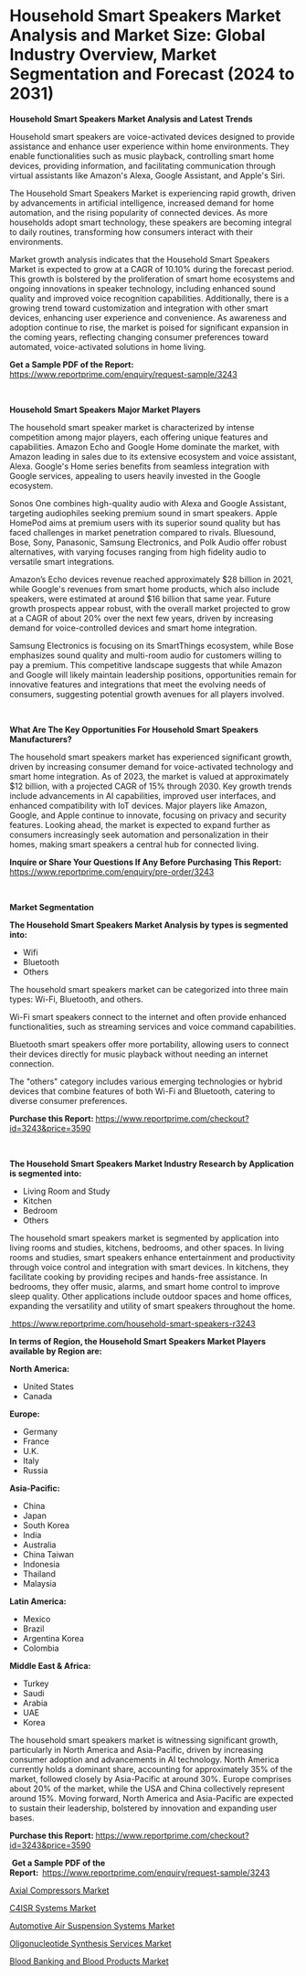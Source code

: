 <p><h1>Household Smart Speakers Market Analysis and Market Size: Global Industry Overview, Market Segmentation and Forecast (2024 to 2031)</h1></p><p><strong>Household Smart Speakers Market Analysis and Latest Trends</strong></p>
<p><p>Household smart speakers are voice-activated devices designed to provide assistance and enhance user experience within home environments. They enable functionalities such as music playback, controlling smart home devices, providing information, and facilitating communication through virtual assistants like Amazon's Alexa, Google Assistant, and Apple's Siri. </p><p>The Household Smart Speakers Market is experiencing rapid growth, driven by advancements in artificial intelligence, increased demand for home automation, and the rising popularity of connected devices. As more households adopt smart technology, these speakers are becoming integral to daily routines, transforming how consumers interact with their environments. </p><p>Market growth analysis indicates that the Household Smart Speakers Market is expected to grow at a CAGR of 10.10% during the forecast period. This growth is bolstered by the proliferation of smart home ecosystems and ongoing innovations in speaker technology, including enhanced sound quality and improved voice recognition capabilities. Additionally, there is a growing trend toward customization and integration with other smart devices, enhancing user experience and convenience. As awareness and adoption continue to rise, the market is poised for significant expansion in the coming years, reflecting changing consumer preferences toward automated, voice-activated solutions in home living.</p></p>
<p><strong>Get a Sample PDF of the Report:&nbsp;</strong> <a href="https://www.reportprime.com/enquiry/request-sample/3243">https://www.reportprime.com/enquiry/request-sample/3243</a></p>
<p>&nbsp;</p>
<p><strong>Household Smart Speakers Major Market Players</strong></p>
<p><p>The household smart speaker market is characterized by intense competition among major players, each offering unique features and capabilities. Amazon Echo and Google Home dominate the market, with Amazon leading in sales due to its extensive ecosystem and voice assistant, Alexa. Google's Home series benefits from seamless integration with Google services, appealing to users heavily invested in the Google ecosystem.</p><p>Sonos One combines high-quality audio with Alexa and Google Assistant, targeting audiophiles seeking premium sound in smart speakers. Apple HomePod aims at premium users with its superior sound quality but has faced challenges in market penetration compared to rivals. Bluesound, Bose, Sony, Panasonic, Samsung Electronics, and Polk Audio offer robust alternatives, with varying focuses ranging from high fidelity audio to versatile smart integrations. </p><p>Amazon’s Echo devices revenue reached approximately $28 billion in 2021, while Google's revenues from smart home products, which also include speakers, were estimated at around $16 billion that same year. Future growth prospects appear robust, with the overall market projected to grow at a CAGR of about 20% over the next few years, driven by increasing demand for voice-controlled devices and smart home integration.</p><p>Samsung Electronics is focusing on its SmartThings ecosystem, while Bose emphasizes sound quality and multi-room audio for customers willing to pay a premium. This competitive landscape suggests that while Amazon and Google will likely maintain leadership positions, opportunities remain for innovative features and integrations that meet the evolving needs of consumers, suggesting potential growth avenues for all players involved.</p></p>
<p>&nbsp;</p>
<p><strong>What Are The Key Opportunities For Household Smart Speakers Manufacturers?</strong></p>
<p><p>The household smart speakers market has experienced significant growth, driven by increasing consumer demand for voice-activated technology and smart home integration. As of 2023, the market is valued at approximately $12 billion, with a projected CAGR of 15% through 2030. Key growth trends include advancements in AI capabilities, improved user interfaces, and enhanced compatibility with IoT devices. Major players like Amazon, Google, and Apple continue to innovate, focusing on privacy and security features. Looking ahead, the market is expected to expand further as consumers increasingly seek automation and personalization in their homes, making smart speakers a central hub for connected living.</p></p>
<p><strong>Inquire or Share Your Questions If Any Before Purchasing This Report:</strong> <a href="https://www.reportprime.com/enquiry/pre-order/3243">https://www.reportprime.com/enquiry/pre-order/3243</a></p>
<p>&nbsp;</p>
<p><strong>Market Segmentation</strong></p>
<p><strong>The Household Smart Speakers Market Analysis by types is segmented into:</strong></p>
<p><ul><li>Wifi</li><li>Bluetooth</li><li>Others</li></ul></p>
<p><p>The household smart speakers market can be categorized into three main types: Wi-Fi, Bluetooth, and others. </p><p>Wi-Fi smart speakers connect to the internet and often provide enhanced functionalities, such as streaming services and voice command capabilities. </p><p>Bluetooth smart speakers offer more portability, allowing users to connect their devices directly for music playback without needing an internet connection. </p><p>The "others" category includes various emerging technologies or hybrid devices that combine features of both Wi-Fi and Bluetooth, catering to diverse consumer preferences.</p></p>
<p><strong>Purchase this Report:&nbsp;</strong><a href="https://www.reportprime.com/checkout?id=3243&price=3590">https://www.reportprime.com/checkout?id=3243&price=3590</a></p>
<p>&nbsp;</p>
<p><strong>The Household Smart Speakers Market Industry Research by Application is segmented into:</strong></p>
<p><ul><li>Living Room and Study</li><li>Kitchen</li><li>Bedroom</li><li>Others</li></ul></p>
<p><p>The household smart speakers market is segmented by application into living rooms and studies, kitchens, bedrooms, and other spaces. In living rooms and studies, smart speakers enhance entertainment and productivity through voice control and integration with smart devices. In kitchens, they facilitate cooking by providing recipes and hands-free assistance. In bedrooms, they offer music, alarms, and smart home control to improve sleep quality. Other applications include outdoor spaces and home offices, expanding the versatility and utility of smart speakers throughout the home.</p></p>
<p><a href="https://www.reportprime.com/household-smart-speakers-r3243">&nbsp;https://www.reportprime.com/household-smart-speakers-r3243</a></p>
<p><strong>In terms of Region, the Household Smart Speakers Market Players available by Region are:</strong></p>
<p>
    <p> <strong> North America: </strong>
        <ul>
            <li>United States</li>
            <li>Canada</li>
        </ul>
        </p> 
    <p> <strong> Europe: </strong>
        <ul>
            <li>Germany</li>
            <li>France</li>
            <li>U.K.</li>
            <li>Italy</li>
            <li>Russia</li>
        </ul>
        </p> 
    <p> <strong> Asia-Pacific: </strong>
        <ul>
            <li>China</li>
            <li>Japan</li>
            <li>South Korea</li>
            <li>India</li>
            <li>Australia</li>
            <li>China Taiwan</li>
            <li>Indonesia</li>
            <li>Thailand</li>
            <li>Malaysia</li>
        </ul>
        </p> 
    <p> <strong> Latin America: </strong>
        <ul>
            <li>Mexico</li>
            <li>Brazil</li>
            <li>Argentina Korea</li>
            <li>Colombia</li>
        </ul>
        </p> 
    <p> <strong> Middle East & Africa: </strong>
        <ul>
            <li>Turkey</li>
            <li>Saudi</li>
            <li>Arabia</li>
            <li>UAE</li>
            <li>Korea</li>
        </ul>
    </p>
    </p>
<p><p>The household smart speakers market is witnessing significant growth, particularly in North America and Asia-Pacific, driven by increasing consumer adoption and advancements in AI technology. North America currently holds a dominant share, accounting for approximately 35% of the market, followed closely by Asia-Pacific at around 30%. Europe comprises about 20% of the market, while the USA and China collectively represent around 15%. Moving forward, North America and Asia-Pacific are expected to sustain their leadership, bolstered by innovation and expanding user bases.</p></p>
<p><strong>Purchase this Report: </strong><a href="https://www.reportprime.com/checkout?id=3243&price=3590">https://www.reportprime.com/checkout?id=3243&price=3590</a></p>
<p>&nbsp;<strong>Get a Sample PDF of the Report:&nbsp;&nbsp;</strong><a href="https://www.reportprime.com/enquiry/request-sample/3243">https://www.reportprime.com/enquiry/request-sample/3243</a></p>
<p><strong></strong></p>
<p><p><a href="https://www.linkedin.com/pulse/axial-compressors-market-insights-products-regional-analysis-g8hac?trackingId=58%2BEbvI1REaloezkYnrsNw%3D%3D">Axial Compressors Market</a></p><p><a href="https://www.linkedin.com/pulse/strategic-market-insights-navigating-global-c4isr-systems-wqiec?trackingId=nEOMEzlvTRyWwEOlewosjQ%3D%3D">C4ISR Systems Market</a></p><p><a href="https://issuu.com/reportprime-2/docs/automotive-air-suspension-systems-m_73e8ef48def775">Automotive Air Suspension Systems Market</a></p><p><a href="https://www.linkedin.com/pulse/oligonucleotide-synthesis-services-market-growth-segmentation-nahae?trackingId=Z4amVFvbSg22Q5hJf2ieiQ%3D%3D">Oligonucleotide Synthesis Services Market</a></p><p><a href="https://issuu.com/reportprime-2/docs/blood-banking-and-blood-products-ma_24ec19d11210db">Blood Banking and Blood Products Market</a></p></p>